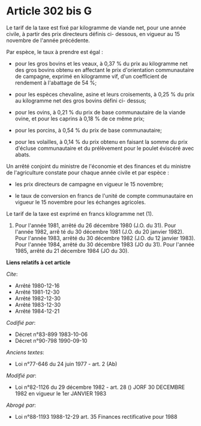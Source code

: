 # Article 302 bis G

Le tarif de la taxe est fixé par kilogramme de viande net, pour une année civile, à partir des prix directeurs définis ci-
dessous, en vigueur au 15 novembre de l'année précédente.

Par espèce, le taux à prendre est égal :

- pour les gros bovins et les veaux, à 0,37 % du prix au kilogramme net des gros bovins obtenu en affectant le prix
d'orientation communautaire de campagne, exprimé en kilogramme vif, d'un coefficient de rendement à l'abattage de 54 %;

- pour les espèces chevaline, asine et leurs croisements, à 0,25 % du prix au kilogramme net des gros bovins défini ci-
dessus;

- pour les ovins, à 0,21 % du prix de base communautaire de la viande ovine, et pour les caprins à 0,18 % de ce même prix;

- pour les porcins, à 0,54 % du prix de base communautaire;

- pour les volailles, à 0,14 % du prix obtenu en faisant la somme du prix d'écluse communautaire et du prélèvement pour le
poulet éviscéré avec abats.

Un arrêté conjoint du ministre de l'économie et des finances et du ministre de l'agriculture constate pour chaque année
civile et par espèce :

- les prix directeurs de campagne en vigueur le 15 novembre;

- le taux de conversion en francs de l'unité de compte communautaire en vigueur le 15 novembre pour les échanges agricoles.

Le tarif de la taxe est exprimé en francs kilogramme net (1).

1)  Pour l'année 1981, arrêté du 26 décembre 1980 (J.O. du 31). Pour l'année 1982, arrê té du 30 décembre 1981 (J.O. du 20
janvier 1982). Pour l'année 1983, arrêté du 30 décembre 1982 (J.O. du 12 janvier 1983). Pour l'année 1984, arrêté du 30
décembre 1983 (JO du 31). Pour l'année 1985, arrêté du 21 décembre 1984 (JO du 30).

**Liens relatifs à cet article**

_Cite_:

  - Arrêté 1980-12-16
  - Arrêté 1981-12-30
  - Arrêté 1982-12-30
  - Arrêté 1983-12-30
  - Arrêté 1984-12-21

_Codifié par_:

  - Décret n°83-899 1983-10-06
  - Décret n°90-798 1990-09-10

_Anciens textes_:

  - Loi n°77-646 du 24 juin 1977 - art. 2 (Ab)

_Modifié par_:

  - Loi n°82-1126 du 29 décembre 1982 - art. 28 () JORF 30 DECEMBRE 1982 en vigueur le 1er JANVIER 1983

_Abrogé par_:

  - Loi n°88-1193 1988-12-29 art. 35 Finances rectificative pour 1988

